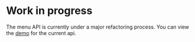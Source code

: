 # Work in progress
The menu API is currently under a major refactoring process. You can view the [demo](https://github.com/Teleight/TeleightBots/tree/master/demo) for the current api.
